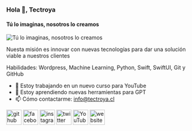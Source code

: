 ### Hola 👋, Tectroya
#### Tú lo imaginas, nosotros lo creamos
![Tú lo imaginas, nosotros lo creamos](https://yt3.googleusercontent.com/zl16JmnnlNoTdAaPjyA1cG6RQiWKzuLH7N5LuN5hEp9pMtwFdvctJckcrVq1engUOlsiZKRgH-w=w1707-fcrop64=1,00005a57ffffa5a8-k-c0xffffffff-no-nd-rj)

Nuesta misión es innovar con nuevas tecnologías para dar una solución viable a nuestros clientes

Habilidades: Wordpress, Machine Learning, Python, Swift, SwiftUI, Git y GitHub

- 🔭 Estoy trabajando en un nuevo curso para YouTube 
- 🌱 Estoy aprendiendo nuevas herramientas para GPT 
- 📫 Cómo contactarme: info@tectroya.cl 


[<img src='https://cdn.jsdelivr.net/npm/simple-icons@3.0.1/icons/github.svg' alt='github' height='40'>](https://github.com/Tectroya)  [<img src='https://cdn.jsdelivr.net/npm/simple-icons@3.0.1/icons/facebook.svg' alt='facebook' height='40'>](https://www.facebook.com/tec.troya.3)  [<img src='https://cdn.jsdelivr.net/npm/simple-icons@3.0.1/icons/instagram.svg' alt='instagram' height='40'>](https://www.instagram.com/tectroya/)  [<img src='https://cdn.jsdelivr.net/npm/simple-icons@3.0.1/icons/twitter.svg' alt='twitter' height='40'>](https://twitter.com/Tectroya)  [<img src='https://cdn.jsdelivr.net/npm/simple-icons@3.0.1/icons/youtube.svg' alt='YouTube' height='40'>](https://www.youtube.com/channel/Tectroya)  [<img src='https://cdn.jsdelivr.net/npm/simple-icons@3.0.1/icons/icloud.svg' alt='website' height='40'>](https://www.tectroya.cl/)  

